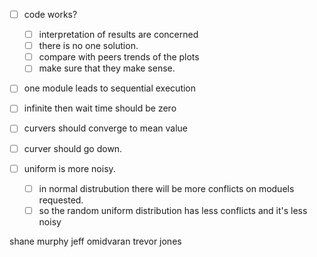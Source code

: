 
- [ ] code works?
    - [ ] interpretation of results are concerned
    - [ ] there is no one solution.
    - [ ] compare with peers trends of the plots
    - [ ] make sure that they make sense.

- [ ] one module leads to sequential execution
- [ ] infinite then wait time should be zero
- [ ] curvers should converge to mean value
- [ ] curver should go down.


- [ ] uniform is more noisy.
    - [ ] in normal distrubution there will be more conflicts on moduels requested.
    - [ ] so the random uniform distribution has less conflicts and it's less noisy 

shane murphy
jeff omidvaran
trevor jones